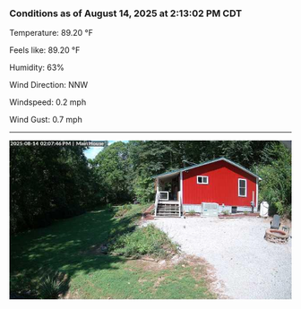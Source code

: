 ### Conditions as of August 14, 2025 at 2:13:02 PM CDT 

Temperature: 89.20 &deg;F

Feels like: 89.20 &deg;F

Humidity: 63%

Wind Direction: NNW

Windspeed: 0.2 mph

Wind Gust: 0.7 mph

---

<img src="./images/latest.jpeg"/>

